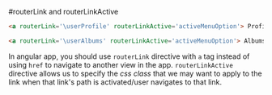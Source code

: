 #routerLink and routerLinkActive


```html
<a routerLink='\userProfile' routerLinkActive='activeMenuOption'> Profile </a>

<a routerLink='\userAlbums' routerLinkActive='activeMenuOption'> Albums </a>
```

In angular app, you should use `routerLink` directive with `a` tag instead of using `href` to navigate to another view in the app.
`routerLinkActive` directive allows us to specify the _css class_ that we may want to apply to the link when that link's path is activated/user navigates to that link.


